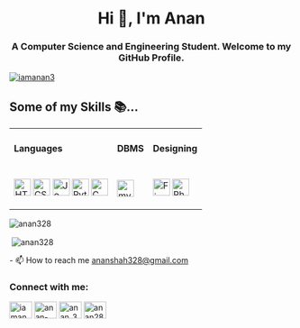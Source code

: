 <h1 align="center">Hi 👋, I'm Anan</h1>
<h3 align="center">A Computer Science and Engineering Student. Welcome to my GitHub Profile.</h3>

<p align="left"> <a href="https://twitter.com/iamanan3" target="blank"><img src="https://img.shields.io/twitter/follow/iamanan3?logo=twitter&style=for-the-badge" alt="iamanan3" /></a> </p>

## Some of my Skills 📚...
<table border="0" align = "center">
 <tr>
    <td><h4>Languages<h4></td>
    <td><h4>DBMS</h4></td>
    <td><h4>Designing</h4></td>
 </tr>
 <tr>
    <td><p>
  <img src = "https://cdn-icons-png.flaticon.com/512/174/174854.png" height = "30" title = "HTML"> <nbsp>
  <img src = "https://cdn-icons-png.flaticon.com/512/732/732190.png" height = "30" title = "CSS"> <nbsp>
  <img src = "https://cdn-icons-png.flaticon.com/512/5968/5968292.png" height = "30" title = "JS"> <nbsp>
  <img src = "https://img.icons8.com/color/344/python--v1.png" height = "30" title = "Python"> <nbsp>
  <img src="https://img.icons8.com/color/48/000000/c-programming.png" height = "30" title = "C Language"> <nbsp>
</p></td>
    <td> <p>
  <img src = "https://img.icons8.com/color/344/mysql-logo.png" height = "30" title = "mySQL"> <nbsp>
</p></td>

   <td><p>
  <img src = "https://img.icons8.com/color/344/figma--v1.png" height = "30" title = "Figma"> <nbsp>
  <img src = "https://img.icons8.com/color/344/adobe-photoshop--v1.png" height = "30" title = "PhotoShop"> <nbsp>
</p></td>                                                                                           
</tr>
</table>

<p><img align="center" src="https://github-readme-stats.vercel.app/api/top-langs?username=anan328&show_icons=true&locale=en&layout=compact" alt="anan328" /></p>

<p>&nbsp;<img align="center" src="https://github-readme-stats.vercel.app/api?username=anan328&show_icons=true&locale=en" alt="anan328" /></p>
     - 📫 How to reach me <a href= "mailto:ananshah328@gmail.com">ananshah328@gmail.com </a>

<h3 align="left">Connect with me:</h3>
<p align="left">
<a href="https://twitter.com/iamanan3" target="blank"><img align="center" src="https://raw.githubusercontent.com/rahuldkjain/github-profile-readme-generator/master/src/images/icons/Social/twitter.svg" alt="iamanan3" height="30" width="40" /></a>
<a href="https://linkedin.com/in/anan-shah-a3a1381bb" target="blank"><img align="center" src="https://raw.githubusercontent.com/rahuldkjain/github-profile-readme-generator/master/src/images/icons/Social/linked-in-alt.svg" alt="anan-shah-a3a1381bb" height="30" width="40" /></a>
<a href="https://instagram.com/anan_328" target="blank"><img align="center" src="https://raw.githubusercontent.com/rahuldkjain/github-profile-readme-generator/master/src/images/icons/Social/instagram.svg" alt="anan_328" height="30" width="40" /></a>
<a href="https://www.hackerrank.com/anan28" target="blank"><img align="center" src="https://raw.githubusercontent.com/rahuldkjain/github-profile-readme-generator/master/src/images/icons/Social/hackerrank.svg" alt="anan28" height="30" width="40" /></a>
</p>
